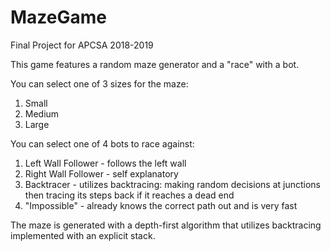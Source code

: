 # MazeGame
Final Project for APCSA 2018-2019

This game features a random maze generator and a "race" with a bot.


You can select one of 3 sizes for the maze:
  1. Small
  2. Medium
  3. Large
  
  
You can select one of 4 bots to race against:
  1. Left Wall Follower - follows the left wall
  2. Right Wall Follower - self explanatory
  3. Backtracer - utilizes backtracing: making random decisions at junctions then tracing its steps back if it reaches a dead end
  4. "Impossible" - already knows the correct path out and is very fast
  
  
The maze is generated with a depth-first algorithm that utilizes backtracing implemented with an explicit stack.

